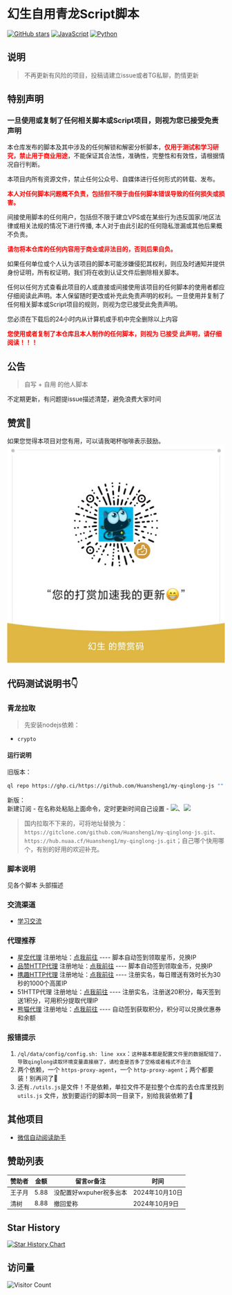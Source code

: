 # 幻生自用青龙Script脚本
[![GitHub stars](https://img.shields.io/github/stars/Huansheng1/my-qinglong-js.svg?label=github%20stars)](https://github.com/Huansheng1/my-qinglong-js)
[![JavaScript](https://img.shields.io/badge/--F7DF1E?logo=javascript&logoColor=000)](https://wechaty.js.org/docs/polyglot/typescript/)
[![Python](https://img.shields.io/badge/--3670A0?logo=python&logoColor=ffdd54)](https://wechaty.js.org/docs/polyglot/python/)
## 说明
> 不再更新有风险的项目，投稿请建立issue或者TG私聊，酌情更新

## 特别声明
### 一旦使用或复制了任何相关脚本或Script项目，则视为您已接受免责声明

本仓库发布的脚本及其中涉及的任何解锁和解密分析脚本，<b style="color: red;">仅用于测试和学习研究，禁止用于商业用途</b>，不能保证其合法性，准确性，完整性和有效性，请根据情况自行判断。

本项目内所有资源文件，禁止任何公众号、自媒体进行任何形式的转载、发布。

<b style="color: red;">本人对任何脚本问题概不负责，包括但不限于由任何脚本错误导致的任何损失或损害。</b>

间接使用脚本的任何用户，包括但不限于建立VPS或在某些行为违反国家/地区法律或相关法规的情况下进行传播, 本人对于由此引起的任何隐私泄漏或其他后果概不负责。

<b style="color: red;">请勿将本仓库的任何内容用于商业或非法目的，否则后果自负。</b>

如果任何单位或个人认为该项目的脚本可能涉嫌侵犯其权利，则应及时通知并提供身份证明，所有权证明，我们将在收到认证文件后删除相关脚本。

任何以任何方式查看此项目的人或直接或间接使用该项目的任何脚本的使用者都应仔细阅读此声明。本人保留随时更改或补充此免责声明的权利。一旦使用并复制了任何相关脚本或Script项目的规则，则视为您已接受此免责声明。

您必须在下载后的24小时内从计算机或手机中完全删除以上内容

<b style="color: red;">您使用或者复制了本仓库且本人制作的任何脚本，则视为 已接受 此声明，请仔细阅读！！！</b>


## 公告
> 自写 + 自用 的他人脚本

不定期更新，有问题提issue描述清楚，避免浪费大家时间

## 赞赏🥰
如果您觉得本项目对您有用，可以请我喝杯咖啡表示鼓励。
![打赏](./imgs/donation.jpg)

## 代码测试说明书👇

### 青龙拉取
> 先安装nodejs依赖：
* `crypto`

#### 运行说明
旧版本：
```bash
ql repo https://ghp.ci/https://github.com/Huansheng1/my-qinglong-js "" "sendNotify.js|utils.js|SendNotify|imgs" "sendNotify.js|utils.js|SendNotify" "main"
```
新版：  
新建订阅 - 在名称处粘贴上面命令，定时更新时间自己设置 - 
![](https://pic.imgdb.cn/item/64777068f024cca1734809e1.jpg)、![](https://pic.imgdb.cn/item/64777091f024cca1734833ad.jpg)

> 国内拉取不下来的，可将地址替换为：`https://gitclone.com/github.com/Huansheng1/my-qinglong-js.git`、`https://hub.nuaa.cf/Huansheng1/my-qinglong-js.git`；自己哪个快用哪个，有别的好用的欢迎补充。
### 脚本说明

见各个脚本 头部描述

### 交流渠道

* [学习交流](https://t.me/huan_sheng)

### 代理推荐

* [星空代理](https://raw.githubusercontent.com/Huansheng1/my-qinglong-js/main/%E6%98%9F%E7%A9%BA%E4%BB%A3%E7%90%86%E7%AD%BE%E5%88%B0.py)  注册地址：[点我前往](http://www.xkdaili.com/?ic=7d6acs0s)   ---- 脚本自动签到领取星币，兑换IP
* [品赞HTTP代理](https://raw.githubusercontent.com/Huansheng1/my-qinglong-js/main/%E5%93%81%E8%B5%9EHTTP%E4%BB%A3%E7%90%86%E7%AD%BE%E5%88%B0.js)  注册地址：[点我前往](https://www.ipzan.com?pid=oviuk6128)   ---- 脚本自动签到领取金币，兑换IP
* [携趣HTTP代理](https://raw.githubusercontent.com/Huansheng1/my-qinglong-js/refs/heads/main/%E6%90%BA%E8%B6%A3%E8%87%AA%E5%8A%A8%E5%8A%A0%E7%99%BD.py)  注册地址：[点我前往](https://www.xiequ.cn/)   ---- 注册实名，每日赠送有效时长为30秒的1000个高匿IP
* 51HTTP代理  注册地址：[点我前往](https://m.51daili.com/index/user/promotion/parent_id/10869/code/d7ZrBnPQ.html)   ---- 注册实名，注册送20积分，每天签到送1积分，可用积分提取代理IP
* [熊猫代理](https://raw.githubusercontent.com/Huansheng1/my-qinglong-js/refs/heads/main/%E7%86%8A%E7%8C%AB%E4%BB%A3%E7%90%86.py)  注册地址：[点我前往](http://www.xiongmaodaili.com?invitationCode=2A609042-FAC9-4943-BBF7-04A4D9F471A3)   ---- 自动签到获取积分，积分可以兑换优惠券和余额

### 报错提示
1. `/ql/data/config/config.sh: line xxx`：`这种基本都是配置文件里的数据配错了，导致qinglong读取环境变量直接崩了，请检查是否多了空格或者格式不合法`
2. 两个依赖，一个 `https-proxy-agent`，一个 `http-proxy-agent`；两个都要装！别再问了🤡
3. 还有`./utils.js`是文件！不是依赖，单拉文件不是拉整个仓库的去仓库里找到 `utils.js` 文件，放到要运行的脚本同一目录下，别给我装依赖了🥶

## 其他项目
* [微信自动阅读助手](https://github.com/Huansheng1/wechat-auto-read-helper)

## 赞助列表
| 赞助者 | 金额 | 留言or备注 | 时间 |
| ---- | ---- | ---- | ---- |
| 王子月 | 5.88 | 没配置好wxpuher祝多出本 | 2024年10月10日 |
| 清树 | 8.88 | 撤回爱称 | 2024年10月9日 |

## Star History

[![Star History Chart](https://api.star-history.com/svg?repos=Huansheng1/my-qinglong-js&type=Date)](https://star-history.com/#Huansheng1/my-qinglong-js&Date)

## 访问量
![Visitor Count](https://profile-counter.glitch.me/huansheng-my-qinglong-js/count.svg)
